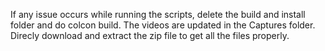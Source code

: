 If any issue occurs while running the scripts, delete the build and install folder and do colcon build.
The videos are updated in the Captures folder.
Direcly download and extract the zip file to get all the files properly.
